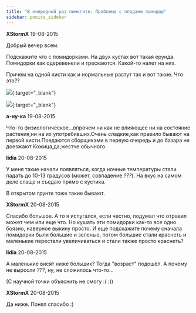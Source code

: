 ```yaml
---
title: "В очередной раз помогите. Проблема с плодами помидор"
sidebar: ponics_sidebar
---
```


**XStormX** 19-08-2015

Добрый вечер всем.

Подскажите что с помидорками. На двух кустах вот такая ерунда. Помидорки как одеревенели и трескаются. Какой-то налет на них.

Причем на одной кисти как и нормальные растут так и вот такие. Что это??

[![](/imagehost2/thumbs/20150819214256.jpg)](https://t.me/ponics_ru_files/16412){:target="_blank"}

[![](/imagehost2/thumbs/20150819214241.jpg)](https://t.me/ponics_ru_files/16413){:target="_blank"}


**а-ну-ка** 19-08-2015

Что-то физиологическое...впрочем ни как не влияющее ни на состояние растения,ни на их употребивших.Очень сладкие,как правило бывают на первой кисти.Поедаются сборщиками в первую очередь и до базара не доезжают.Кожица,да,жестче обычного.


**lidia** 20-08-2015

У меня такие начали появляться, когда ночные температуры стали падать до 10-13 градусов (может, совпадение *???*). На вкус на самом деле слаще и съедаю прямо с кустика.

В открытом грунте тоже такие бывают.


**XStormX** 20-08-2015

Спасибо большое. А то я испугался, если честно, подумал что отравил может чем или еще что. Но кушать эти помидорки как-то все одно боязно, наверное выкину просто. И еще подскажите почему сначала помидорки были большие и зеленые, потом большие стали краснеть и маленькие перестали увеличиваться и стали также просто краснеть?


**lidia** 20-08-2015

А маленькие висят ниже больших? Тогда "возраст" подошёл. А почему не выросли *???*, ну, не сложилось что-то...

(С научной точки объяснить не смогу :( :))


**XStormX** 20-08-2015

Да ниже. Понял спасибо :)


